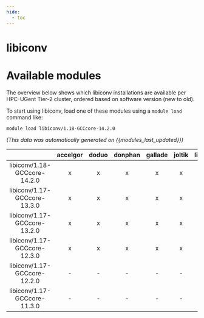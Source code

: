 ```yaml
---
hide:
  - toc
---
```


libiconv
========

# Available modules


The overview below shows which libiconv installations are available per HPC-UGent Tier-2 cluster, ordered based on software version (new to old).

To start using libiconv, load one of these modules using a `module load` command like:

```shell
module load libiconv/1.18-GCCcore-14.2.0
```

*(This data was automatically generated on {{modules_last_updated}})*

| |accelgor|doduo|donphan|gallade|joltik|litleo|shinx|
| :---: | :---: | :---: | :---: | :---: | :---: | :---: | :---: |
|libiconv/1.18-GCCcore-14.2.0|x|x|x|x|x|x|x|
|libiconv/1.17-GCCcore-13.3.0|x|x|x|x|x|x|x|
|libiconv/1.17-GCCcore-13.2.0|x|x|x|x|x|x|x|
|libiconv/1.17-GCCcore-12.3.0|x|x|x|x|x|x|x|
|libiconv/1.17-GCCcore-12.2.0|-|-|-|-|-|x|x|
|libiconv/1.17-GCCcore-11.3.0|-|-|-|-|-|x|x|
